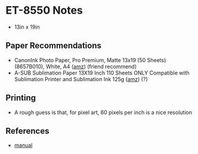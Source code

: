 ET-8550 Notes
===

* 13in x 19in

Paper Recommendations
---

* CanonInk Photo Paper, Pro Premium, Matte 13x19 (50 Sheets) (8657B010), White, A4 ([amz](https://www.amazon.com/gp/product/B00ZX3W2SM)) (friend recommend)
* A-SUB Sublimation Paper 13X19 Inch 110 Sheets ONLY Compatible with Sublimation Printer and Sublimation Ink 125g ([amz](https://www.amazon.com/dp/B074FXL9KF)) (?)

Printing
---

* A rough guess is that, for pixel art, 60 pixels per inch is a nice resolution

References
---

* [manual](https://github.com/abetusk/manuals/blob/master/epson-et8550/cpd59879.pdf)
